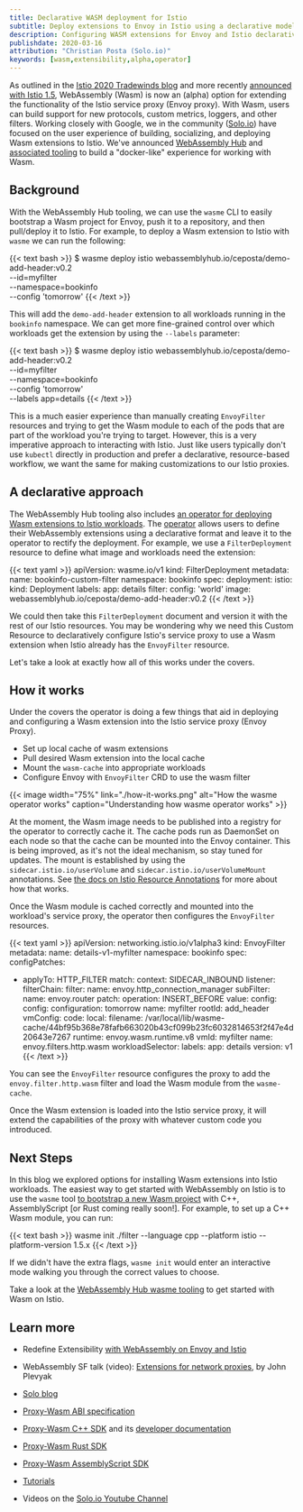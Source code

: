 ```yaml
---
title: Declarative WASM deployment for Istio
subtitle: Deploy extensions to Envoy in Istio using a declarative model to align with GitOps workflows
description: Configuring WASM extensions for Envoy and Istio declaratively.
publishdate: 2020-03-16
attribution: "Christian Posta (Solo.io)"
keywords: [wasm,extensibility,alpha,operator]
---
```


As outlined in the [Istio 2020 Tradewinds blog](/blog/2020/tradewinds-2020/) and more recently [announced with Istio 1.5](/news/releases/1.5.x/announcing-1.5/), WebAssembly (Wasm) is now an (alpha) option for extending the functionality of the Istio service proxy (Envoy proxy). With Wasm, users can build support for new protocols, custom metrics, loggers, and other filters. Working closely with Google, we in the community ([Solo.io](https://solo.io)) have focused on the user experience of building, socializing, and deploying Wasm extensions to Istio. We've announced [WebAssembly Hub](https://webassemblyhub.io) and [associated tooling](https://docs.solo.io/web-assembly-hub/latest/installation/) to build a "docker-like" experience for working with Wasm. 


## Background

With the WebAssembly Hub tooling, we can use the `wasme` CLI to easily bootstrap a Wasm project for Envoy, push it to a repository, and then pull/deploy it to Istio. For example, to deploy a Wasm extension to Istio with `wasme` we can run the following:

{{< text bash >}}
$  wasme deploy istio webassemblyhub.io/ceposta/demo-add-header:v0.2 \
  --id=myfilter \
  --namespace=bookinfo \
  --config 'tomorrow'
{{< /text >}}

This will add the `demo-add-header` extension to all workloads running in the `bookinfo` namespace. We can get more fine-grained control over which workloads get the extension by using the `--labels` parameter:

{{< text bash >}}
$  wasme deploy istio webassemblyhub.io/ceposta/demo-add-header:v0.2 \
  --id=myfilter  \
  --namespace=bookinfo  \
  --config 'tomorrow' \
  --labels app=details
{{< /text >}}

This is a much easier experience than manually creating `EnvoyFilter` resources and trying to get the Wasm module to each of the pods that are part of the workload you're trying to target. However, this is a very imperative approach to interacting with Istio. Just like users typically don't use `kubectl` directly in production and prefer a declarative, resource-based workflow, we want the same for making customizations to our Istio proxies. 

## A declarative approach 

The WebAssembly Hub tooling also includes [an operator for deploying Wasm extensions to Istio workloads](https://docs.solo.io/web-assembly-hub/latest/tutorial_code/wasme_operator/). The [operator](https://kubernetes.io/docs/concepts/extend-kubernetes/operator/) allows users to define their WebAssembly extensions using a declarative format and leave it to the operator to rectify the deployment. For example, we use a `FilterDeployment` resource to define what image and workloads need the extension:

{{< text yaml >}}
apiVersion: wasme.io/v1
kind: FilterDeployment
metadata:
  name: bookinfo-custom-filter
  namespace: bookinfo
spec:
  deployment:
    istio:
      kind: Deployment
      labels:
        app: details
  filter:
    config: 'world'
    image: webassemblyhub.io/ceposta/demo-add-header:v0.2
{{< /text >}}

We could then take this `FilterDeployment` document and version it with the rest of our Istio resources. You may be wondering why we need this Custom Resource to declaratively configure Istio's service proxy to use a Wasm extension when Istio already has the `EnvoyFilter` resource.

Let's take a look at exactly how all of this works under the covers.

## How it works

Under the covers the operator is doing a few things that aid in deploying and configuring a Wasm extension into the Istio service proxy (Envoy Proxy).

- Set up local cache of wasm extensions
- Pull desired Wasm extension into the local cache
- Mount the `wasm-cache` into appropriate workloads
- Configure Envoy with `EnvoyFilter` CRD to use the wasm filter

{{< image width="75%"
    link="./how-it-works.png"
    alt="How the wasme operator works"
    caption="Understanding how wasme operator works"
    >}}

At the moment, the Wasm image needs to be published into a registry for the operator to correctly cache it. The cache pods run as DaemonSet on each node so that the cache can be mounted into the Envoy container. This is being improved, as it's not the ideal mechanism, so stay tuned for updates. The mount is established by using the `sidecar.istio.io/userVolume` and `sidecar.istio.io/userVolumeMount` annotations. See [the docs on Istio Resource Annotations](/docs/reference/config/annotations/) for more about how that works. 

Once the Wasm module is cached correctly and mounted into the workload's service proxy, the operator then configures the `EnvoyFilter` resources. 

{{< text yaml >}}
apiVersion: networking.istio.io/v1alpha3
kind: EnvoyFilter
metadata:
  name: details-v1-myfilter
  namespace: bookinfo
spec:
  configPatches:
  - applyTo: HTTP_FILTER
    match:
      context: SIDECAR_INBOUND
      listener:
        filterChain:
          filter:
            name: envoy.http_connection_manager
            subFilter:
              name: envoy.router
    patch:
      operation: INSERT_BEFORE
      value:
        config:
          config:
            configuration: tomorrow
            name: myfilter
            rootId: add_header
            vmConfig:
              code:
                local:
                  filename: /var/local/lib/wasme-cache/44bf95b368e78fafb663020b43cf099b23fc6032814653f2f47e4d20643e7267
              runtime: envoy.wasm.runtime.v8
              vmId: myfilter
        name: envoy.filters.http.wasm
  workloadSelector:
    labels:
      app: details
      version: v1
{{< /text >}}

You can see the `EnvoyFilter` resource configures the proxy to add the `envoy.filter.http.wasm` filter and load the Wasm module from the `wasme-cache`. 

Once the Wasm extension is loaded into the Istio service proxy, it will extend the capabilities of the proxy with whatever custom code you introduced. 

## Next Steps

In this blog we explored options for installing Wasm extensions into Istio workloads. The easiest way to get started with WebAssembly on Istio is to use the `wasme` tool [to bootstrap a new Wasm project](https://docs.solo.io/web-assembly-hub/latest/tutorial_code/getting_started/) with C++, AssemblyScript [or Rust coming really soon!]. For example, to set up a C++ Wasm module, you can run:

{{< text bash >}}
wasme init ./filter --language cpp --platform istio --platform-version 1.5.x
{{< /text >}}

If we didn't have the extra flags, `wasme init` would enter an interactive mode walking you through the correct values to choose. 

Take a look at the [WebAssembly Hub wasme tooling](https://docs.solo.io/web-assembly-hub/latest/tutorial_code/getting_started/) to get started with Wasm on Istio.

## Learn more

-   Redefine Extensibility [with WebAssembly on Envoy and Istio](/blog/2020/wasm-announce/)

-   WebAssembly SF talk (video): [Extensions for network proxies](https://www.youtube.com/watch?v=OIUPf8m7CGA), by John Plevyak

-   [Solo blog](https://www.solo.io/blog/an-extended-and-improved-webassembly-hub-to-helps-bring-the-power-of-webassembly-to-envoy-and-istio/)

-   [Proxy-Wasm ABI specification](https://github.com/proxy-wasm/spec)

-   [Proxy-Wasm C++ SDK](https://github.com/proxy-wasm/proxy-wasm-cpp-sdk/blob/master/docs/wasm_filter.md) and
    its [developer documentation](https://github.com/proxy-wasm/proxy-wasm-cpp-sdk/blob/master/docs/wasm_filter.md)

-   [Proxy-Wasm Rust SDK](https://github.com/proxy-wasm/proxy-wasm-rust-sdk)

-   [Proxy-Wasm AssemblyScript SDK](https://github.com/solo-io/proxy-runtime)

-   [Tutorials](https://docs.solo.io/web-assembly-hub/latest/tutorial_code/)

-   Videos on the [Solo.io Youtube Channel](https://www.youtube.com/channel/UCuketWAG3WqYjjxtQ9Q8ApQ)
